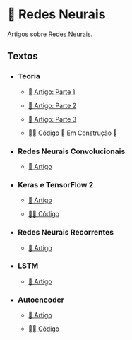 # 🧠 Redes Neurais

Artigos sobre [Redes Neurais](https://medium.com/turing-talks/turing-talks-19-modelos-de-predi%C3%A7%C3%A3o-redes-neurais-1f165583a927).

## Textos

- ### Teoria
  - [📑 Artigo: Parte 1](https://medium.com/turing-talks/turing-talks-19-modelos-de-predi%C3%A7%C3%A3o-redes-neurais-1f165583a927)

  - [📑 Artigo: Parte 2](https://medium.com/turing-talks/turing-talks-21-modelos-de-predi%C3%A7%C3%A3o-redes-neurais-parte-2-b0c2c33ee339)

  - [📑 Artigo: Parte 3](https://medium.com/turing-talks/turing-talks-22-modelos-de-predi%C3%A7%C3%A3o-redes-neurais-parte-3-9c5d5d0c60e7)

  - [👩‍💻 Código]() 🚧 Em Construção 🚧

- ### Redes Neurais Convolucionais
  - [📑 Artigo](https://medium.com/turing-talks/turing-talks-23-modelos-de-predi%C3%A7%C3%A3o-redes-neurais-convolucionais-d364654a34de)

- ### Keras e TensorFlow 2
  - [📑 Artigo](https://medium.com/turing-talks/turing-talks-25-redes-neurais-com-keras-e-tensorflow-2-0-44fc0974c7fb) 

  - [👩‍💻 Código](./Keras%20e%20TF2/)

- ### Redes Neurais Recorrentes
  - [📑 Artigo](https://medium.com/turing-talks/turing-talks-26-modelos-de-predi%C3%A7%C3%A3o-redes-neurais-recorrentes-439198e9ecf3)

- ### LSTM 
  - [📑 Artigo](https://medium.com/turing-talks/turing-talks-27-modelos-de-predi%C3%A7%C3%A3o-lstm-df85d87ad210)

- ### Autoencoder
  - [📑 Artigo](https://medium.com/turing-talks/redes-neurais-autoencoders-com-pytorch-fbce7338e5de)

  - [👩‍💻 Código](./Autoencoder/)